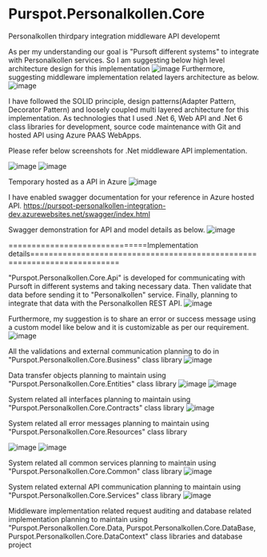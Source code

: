# Purspot.Personalkollen.Core
Personalkollen thirdpary integration middleware API developemt

As per my understanding our goal is "Pursoft different systems" to integrate with Personalkollen services. So I am suggesting below high level architecture design for this implementation
![image](https://user-images.githubusercontent.com/86515501/202280093-a36a313b-61a6-4127-8c65-f1302613f918.png)
Furthermore, suggesting middleware implementation related layers architecture as below.
![image](https://user-images.githubusercontent.com/86515501/202280458-07446e68-4a94-4be4-83af-63fdd8d5c937.png)

I have followed the SOLID principle, design patterns(Adapter Pattern, Decorator Pattern) and loosely coupled multi layered architecture for this implementation. As technologies that I used .Net 6, Web API and .Net 6 class libraries for development, source code maintenance with Git and hosted API using Azure PAAS WebApps. 

Please refer below screenshots for .Net middleware API implementation.

![image](https://user-images.githubusercontent.com/86515501/202373251-06ad660f-c4e8-474f-abd5-968a93a332bb.png)
![image](https://user-images.githubusercontent.com/86515501/202372969-13b29911-a850-4bd8-ab94-8efc15d6418c.png)


Temporary hosted as a API in Azure 
![image](https://user-images.githubusercontent.com/86515501/202280608-ee0367ff-45c3-4506-b8d4-b7388f574e02.png)

I have enabled swagger documentation for your reference in Azure hosted API.
https://purspot-personalkollen-integration-dev.azurewebsites.net/swagger/index.html

Swagger demonstration for API and model details as below.
![image](https://user-images.githubusercontent.com/86515501/202280673-62d67302-50dd-4a11-8f05-1d6f747662e7.png)


==============================Implementation details=========================================================================

"Purspot.Personalkollen.Core.Api" is developed for communicating with Pursoft in different systems and taking necessary data. Then validate that data before sending it to "Personalkollen" service. Finally, planning to integrate that data with the Personalkollen REST API. 
![image](https://user-images.githubusercontent.com/86515501/202280728-0986fc50-b610-4544-95b0-bbc953a4820a.png)

Furthermore, my suggestion is to share an error or success message using a custom model like below and it is customizable as per our requirement.
![image](https://user-images.githubusercontent.com/86515501/202280762-da907c06-05b8-45af-953e-ae3f58097bce.png)

All the validations and external communication planning to do in  "Purspot.Personalkollen.Core.Business" class library
![image](https://user-images.githubusercontent.com/86515501/202280952-7a284494-ab6d-4936-a946-2a079fdf6417.png)

Data transfer objects planning to maintain using "Purspot.Personalkollen.Core.Entities" class library
![image](https://user-images.githubusercontent.com/86515501/202280988-f0a71079-31f8-4eb5-829f-0388ee48c41e.png)
![image](https://user-images.githubusercontent.com/86515501/202281016-6f4e0b89-dee0-4ff9-b359-6f76542e6c49.png)
 
System related all interfaces planning to maintain using "Purspot.Personalkollen.Core.Contracts" class library
![image](https://user-images.githubusercontent.com/86515501/202281051-d479fd40-b544-4c63-86db-820b8cb5d493.png)


System related all error messages planning to maintain using "Purspot.Personalkollen.Core.Resources" class library

![image](https://user-images.githubusercontent.com/86515501/202281089-c8855ce9-e522-48a8-a9c2-3491f00d753a.png)
![image](https://user-images.githubusercontent.com/86515501/202282559-aa1a6069-73ba-4b93-b1ac-5bef8600f7b8.png)

System related all common services planning to maintain using "Purspot.Personalkollen.Core.Common" class library
![image](https://user-images.githubusercontent.com/86515501/202281160-87ce2b3d-c1ba-4c93-a1ba-6fad778042a4.png)

System related external API communication planning to maintain using "Purspot.Personalkollen.Core.Services" class library
![image](https://user-images.githubusercontent.com/86515501/202281214-7b68a617-6768-4f29-99ec-932808b5ca7a.png)


Middleware implementation related request auditing and database related implementation planning to maintain using "Purspot.Personalkollen.Core.Data, Purspot.Personalkollen.Core.DataBase, Purspot.Personalkollen.Core.DataContext" class libraries and database project
